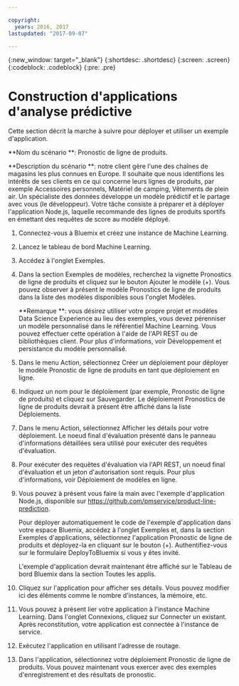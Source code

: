 ```yaml
---

copyright:
  years: 2016, 2017
lastupdated: "2017-09-07"

---
```


{:new_window: target="_blank"}
{:shortdesc: .shortdesc}
{:screen: .screen}
{:codeblock: .codeblock}
{:pre: .pre}

# Construction d'applications d'analyse prédictive


Cette section décrit la marche à suivre pour déployer et utiliser un exemple d'application.

**Nom du scénario **:  Pronostic de ligne de produits.

**Description du scénario **: notre client gère l'une des chaînes de magasins les plus connues en
Europe. Il souhaite que nous identifions les intérêts de ses clients en ce qui concerne leurs lignes de produits, par exemple
Accessoires personnels, Matériel de camping, Vêtements de plein air.
Un spécialiste des données développe un modèle prédictif et le partage avec vous (le développeur). Votre tâche consiste à préparer et à déployer l'application Node.js, laquelle recommande des lignes de produits sportifs en émettant des requêtes de score au modèle déployé.

1. Connectez-vous à Bluemix et créez une instance de Machine Learning.

2. Lancez le tableau de bord Machine Learning.

3. Accédez à l'onglet Exemples.

4. Dans la section Exemples de modèles, recherchez la vignette Pronostics de ligne de produits et cliquez sur le bouton Ajouter le modèle (+). Vous pouvez observer à présent le modèle Pronostics de ligne de produits dans la liste des modèles disponibles sous l'onglet Modèles.

   **Remarque **: vous désirez utiliser votre propre projet et modèles Data Science Experience au lieu des exemples, vous devez pérenniser un modèle personnalisé dans le référentiel Machine Learning. Vous pouvez effectuer cette opération à l'aide de l'API
REST ou de bibliothèques client. Pour plus d'informations, voir Développement et persistance du modèle personnalisé.

5. Dans le menu Action, sélectionnez Créer un déploiement pour déployer le modèle
Pronostic de ligne de produits en tant que déploiement en ligne.

6. Indiquez un nom pour le déploiement (par exemple, Pronostic de ligne de produits) et cliquez sur
Sauvegarder. Le déploiement Pronostics de ligne de produits devrait à présent être affiché dans la liste Déploiements.

7. Dans le menu Action, sélectionnez Afficher les détails pour votre déploiement.
   Le noeud final d'évaluation présenté dans le panneau d'informations détaillées sera utilisé pour exécuter des requêtes d'évaluation.

8. Pour exécuter des requêtes d'évaluation via l'API REST, un noeud final d'évaluation et un jeton d'autorisation sont requis. Pour plus d'informations, voir Déploiement de modèles en ligne.

9. Vous pouvez à présent vous faire la main avec l'exemple d'application Node.js, disponible sur
   https://github.com/pmservice/product-line-prediction.

   Pour déployer automatiquement le code de l'exemple d'application dans votre espace Bluemix, accédez à l'onglet Exemples et, dans la section Exemples d'applications, sélectionnez l'application Pronostic de ligne de produits et déployez-la en cliquant sur le bouton (+).
   Authentifiez-vous sur le formulaire DeployToBluemix si vous y êtes invité.

   L'exemple d'application devrait maintenant être affiché sur le Tableau de bord Bluemix dans la section Toutes les applis.

10. Cliquez sur l'application pour afficher ses détails. Vous pouvez modifier ici des éléments comme le nombre d'instances, la mémoire, etc.

11. Vous pouvez à présent lier votre application à l'instance Machine Learning. Dans l'onglet Connexions, cliquez sur Connecter un existant.
    Après reconstitution, votre application est connectée à l'instance de service.

12. Exécutez l'application en utilisant l'adresse de routage.

13. Dans l'application, sélectionnez votre déploiement Pronostic de ligne de produits. Vous pouvez maintenant vous exercer avec des exemples d'enregistrement et des résultats de pronostic.
